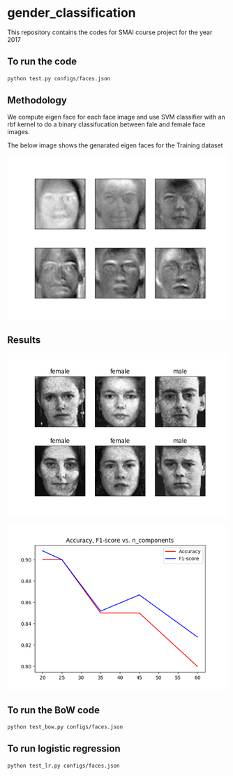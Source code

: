 # gender_classification
This repository contains the codes for SMAI course project for the year 2017

## To run the code 

``` bash
python test.py configs/faces.json
```
## Methodology
We compute eigen face for each face image and use SVM classifier with an rbf kernel to do a binary 
classifucation between fale and female face images.

The below image shows the genarated eigen faces for the Training dataset

![Eigenfaces](Images/eigen.png)

## Results

![Results](Images/predictions.png)

![Acuracy, F1 vs. n_comp](Images/stats.png)
	
## To run the BoW code 

``` bash
python test_bow.py configs/faces.json
```
 ## To run logistic regression

 ```bash
 python test_lr.py configs/faces.json
 ```

 
